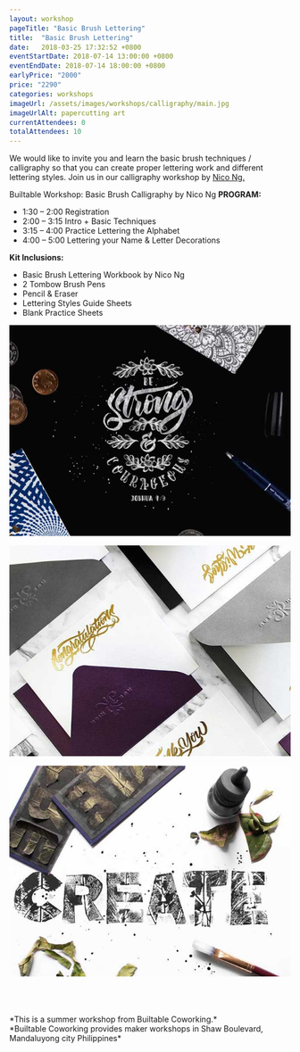```yaml
---
layout: workshop
pageTitle: "Basic Brush Lettering"
title:  "Basic Brush Lettering"
date:   2018-03-25 17:32:52 +0800
eventStartDate: 2018-07-14 13:00:00 +0800
eventEndDate: 2018-07-14 18:00:00 +0800
earlyPrice: "2000"
price: "2290"
categories: workshops
imageUrl: /assets/images/workshops/calligraphy/main.jpg
imageUrlAlt: papercutting art
currentAttendees: 0
totalAttendees: 10
---
```

We would like to invite you and learn the basic brush techniques / calligraphy so that you can
create proper lettering work and different lettering styles. Join us in our calligraphy workshop by [Nico Ng.](https://www.instagram.com/nic_the_/?hl=en)

Builtable Workshop: Basic Brush Calligraphy by Nico Ng
**PROGRAM:**

- 1:30 – 2:00 Registration
- 2:00 – 3:15 Intro + Basic Techniques
- 3:15 – 4:00 Practice Lettering the Alphabet
- 4:00 – 5:00 Lettering your Name & Letter Decorations

**Kit Inclusions:**
- Basic Brush Lettering Workbook by Nico Ng
- 2 Tombow Brush Pens
- Pencil & Eraser
- Lettering Styles Guide Sheets
- Blank Practice Sheets

![Calligraphy Joshua 1:9](/assets/images/workshops/calligraphy/sample-1.jpg "Calligraphy Joshua 1:9")

![custom calligraphy letter](/assets/images/workshops/calligraphy/sample-2.jpg "custom calligraphy letter")

![create calligraphy](/assets/images/workshops/calligraphy/sample-3.jpg "create calligraphy")

<br>
<br>
<br>
*This is a summer workshop from Builtable Coworking.*
<br>
*Builtable Coworking provides maker workshops in Shaw Boulevard, Mandaluyong city Philippines* 